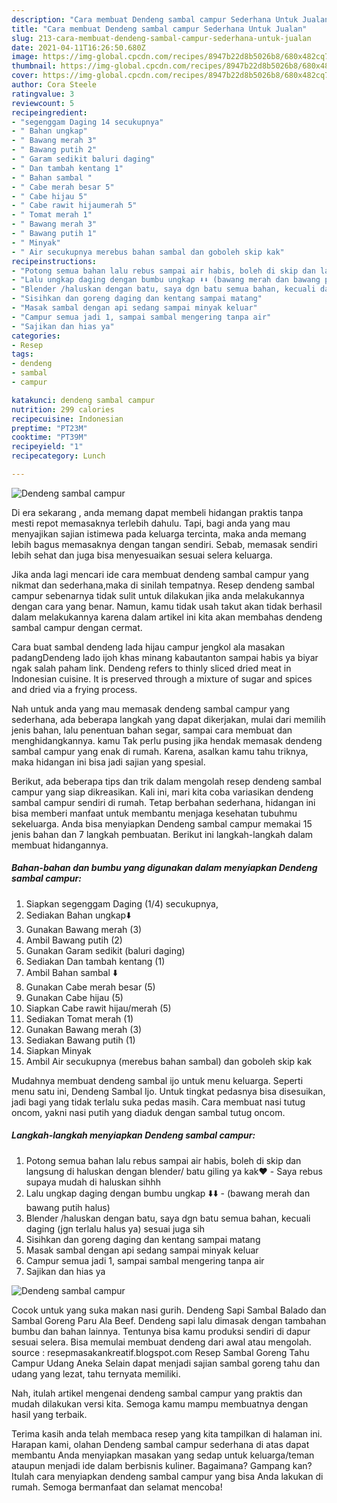 ```yaml
---
description: "Cara membuat Dendeng sambal campur Sederhana Untuk Jualan"
title: "Cara membuat Dendeng sambal campur Sederhana Untuk Jualan"
slug: 213-cara-membuat-dendeng-sambal-campur-sederhana-untuk-jualan
date: 2021-04-11T16:26:50.680Z
image: https://img-global.cpcdn.com/recipes/8947b22d8b5026b8/680x482cq70/dendeng-sambal-campur-foto-resep-utama.jpg
thumbnail: https://img-global.cpcdn.com/recipes/8947b22d8b5026b8/680x482cq70/dendeng-sambal-campur-foto-resep-utama.jpg
cover: https://img-global.cpcdn.com/recipes/8947b22d8b5026b8/680x482cq70/dendeng-sambal-campur-foto-resep-utama.jpg
author: Cora Steele
ratingvalue: 3
reviewcount: 5
recipeingredient:
- "segenggam Daging 14 secukupnya"
- " Bahan ungkap"
- " Bawang merah 3"
- " Bawang putih 2"
- " Garam sedikit baluri daging"
- " Dan tambah kentang 1"
- " Bahan sambal "
- " Cabe merah besar 5"
- " Cabe hijau 5"
- " Cabe rawit hijaumerah 5"
- " Tomat merah 1"
- " Bawang merah 3"
- " Bawang putih 1"
- " Minyak"
- " Air secukupnya merebus bahan sambal dan goboleh skip kak"
recipeinstructions:
- "Potong semua bahan lalu rebus sampai air habis, boleh di skip dan langsung di haluskan dengan blender/ batu giling ya kak❤️ Saya rebus supaya mudah di haluskan sihhh"
- "Lalu ungkap daging dengan bumbu ungkap ⬇️⬇️ (bawang merah dan bawang putih halus)"
- "Blender /haluskan dengan batu, saya dgn batu semua bahan, kecuali daging (jgn terlalu halus ya) sesuai juga sih"
- "Sisihkan dan goreng daging dan kentang sampai matang"
- "Masak sambal dengan api sedang sampai minyak keluar"
- "Campur semua jadi 1, sampai sambal mengering tanpa air"
- "Sajikan dan hias ya"
categories:
- Resep
tags:
- dendeng
- sambal
- campur

katakunci: dendeng sambal campur 
nutrition: 299 calories
recipecuisine: Indonesian
preptime: "PT23M"
cooktime: "PT39M"
recipeyield: "1"
recipecategory: Lunch

---
```



![Dendeng sambal campur](https://img-global.cpcdn.com/recipes/8947b22d8b5026b8/680x482cq70/dendeng-sambal-campur-foto-resep-utama.jpg)

Di era  sekarang , anda memang dapat membeli hidangan praktis tanpa mesti repot memasaknya terlebih dahulu. Tapi, bagi anda yang mau menyajikan sajian istimewa pada keluarga tercinta, maka anda memang lebih bagus memasaknya dengan tangan sendiri. Sebab, memasak sendiri lebih sehat dan juga bisa menyesuaikan sesuai selera keluarga.

Jika anda lagi mencari ide cara membuat dendeng sambal campur yang nikmat dan sederhana,maka di sinilah tempatnya. Resep dendeng sambal campur  sebenarnya tidak sulit untuk dilakukan jika anda melakukannya dengan cara yang benar. Namun, kamu tidak usah takut akan tidak berhasil dalam melakukannya 
karena dalam artikel ini kita akan membahas dendeng sambal campur dengan cermat.  

Cara buat sambal dendeng lada hijau campur jengkol ala masakan padangDendeng lado ijoh khas minang kabautanton sampai habis ya biyar ngak salah paham link. Dendeng refers to thinly sliced dried meat in Indonesian cuisine. It is preserved through a mixture of sugar and spices and dried via a frying process.

Nah untuk anda yang mau memasak dendeng sambal campur yang sederhana, ada beberapa langkah yang dapat dikerjakan, mulai dari memilih jenis bahan, lalu penentuan bahan segar, sampai cara membuat dan menghidangkannya. kamu Tak perlu pusing jika hendak memasak dendeng sambal campur yang enak di rumah. Karena, asalkan kamu  tahu triknya, maka hidangan ini bisa jadi sajian yang spesial.

Berikut, ada beberapa tips dan trik dalam mengolah resep dendeng sambal campur yang siap dikreasikan. Kali ini, mari kita coba variasikan dendeng sambal campur sendiri di rumah. Tetap berbahan sederhana, hidangan ini bisa memberi manfaat untuk membantu menjaga kesehatan tubuhmu sekeluarga. Anda bisa menyiapkan Dendeng sambal campur memakai 15 jenis bahan dan 7 langkah pembuatan. Berikut ini langkah-langkah dalam membuat hidangannya.

<!--inarticleads1-->

##### Bahan-bahan dan bumbu yang digunakan dalam menyiapkan Dendeng sambal campur:

1. Siapkan segenggam Daging (1/4) secukupnya,
1. Sediakan  Bahan ungkap⬇️
1. Gunakan  Bawang merah (3)
1. Ambil  Bawang putih (2)
1. Gunakan  Garam sedikit (baluri daging)
1. Sediakan  Dan tambah kentang (1)
1. Ambil  Bahan sambal ⬇️
1. Gunakan  Cabe merah besar (5)
1. Gunakan  Cabe hijau (5)
1. Siapkan  Cabe rawit hijau/merah (5)
1. Sediakan  Tomat merah (1)
1. Gunakan  Bawang merah (3)
1. Sediakan  Bawang putih (1)
1. Siapkan  Minyak
1. Ambil  Air secukupnya (merebus bahan sambal) dan goboleh skip kak


Mudahnya membuat dendeng sambal ijo untuk menu keluarga. Seperti menu satu ini, Dendeng Sambal Ijo. Untuk tingkat pedasnya bisa disesuikan, jadi bagi yang tidak terlalu suka pedas masih. Cara membuat nasi tutug oncom, yakni nasi putih yang diaduk dengan sambal tutug oncom. 

<!--inarticleads2-->

##### Langkah-langkah menyiapkan Dendeng sambal campur:

1. Potong semua bahan lalu rebus sampai air habis, boleh di skip dan langsung di haluskan dengan blender/ batu giling ya kak❤️ - Saya rebus supaya mudah di haluskan sihhh
1. Lalu ungkap daging dengan bumbu ungkap ⬇️⬇️ - (bawang merah dan bawang putih halus)
1. Blender /haluskan dengan batu, saya dgn batu semua bahan, kecuali daging (jgn terlalu halus ya) sesuai juga sih
1. Sisihkan dan goreng daging dan kentang sampai matang
1. Masak sambal dengan api sedang sampai minyak keluar
1. Campur semua jadi 1, sampai sambal mengering tanpa air
1. Sajikan dan hias ya
<img src="//assets-global.cpcdn.com/assets/icons/button_play-2c75c40dde080a61004c1f40b05d8f140eaff45d7e9e6481dc71c63d2e7c4909.png" alt="Dendeng sambal campur">

Cocok untuk yang suka makan nasi gurih. Dendeng Sapi Sambal Balado dan Sambal Goreng Paru Ala Beef. Dendeng sapi lalu dimasak dengan tambahan bumbu dan bahan lainnya. Tentunya bisa kamu produksi sendiri di dapur sesuai selera. Bisa memulai membuat dendeng dari awal atau mengolah. source : resepmasakankreatif.blogspot.com Resep Sambal Goreng Tahu Campur Udang Aneka Selain dapat menjadi sajian sambal goreng tahu dan udang yang lezat, tahu ternyata memiliki. 

Nah, itulah artikel mengenai  dendeng sambal campur  yang praktis dan mudah dilakukan versi kita. Semoga kamu mampu membuatnya dengan hasil yang terbaik. 

Terima kasih anda telah membaca resep yang kita tampilkan di halaman ini. Harapan kami, olahan  Dendeng sambal campur sederhana di atas dapat membantu Anda menyiapkan masakan yang sedap untuk keluarga/teman ataupun menjadi ide dalam berbisnis kuliner. Bagaimana? Gampang kan? Itulah cara menyiapkan dendeng sambal campur yang bisa Anda lakukan di rumah. Semoga bermanfaat dan selamat mencoba!

